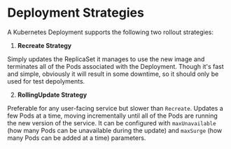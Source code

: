 # Deployment Strategies

A Kubernetes Deployment supports the following two rollout strategies:

1. **Recreate Strategy**

  Simply updates the ReplicaSet it manages to use the new image and terminates all of the Pods associated with the Deployment. Though it's fast and simple, obviously it will result in some downtime, so it should only be used for test depolyments.


2. **RollingUpdate Strategy**

  Preferable for any user-facing service but slower than `Recreate`. Updates a few Pods at a time, moving incrementally until all of the Pods are running the new version of the service. It can be configured with `maxUnavailable` (how many Pods can be unavailable during the update) and `maxSurge` (how many Pods can be added at a time) parameters.
